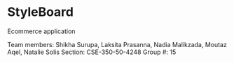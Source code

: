 # StyleBoard
Ecommerce application


Team members: Shikha Surupa, Laksita Prasanna, Nadia Malikzada, Moutaz Aqel, Natalie Solis 
Section: CSE-350-50-4248
Group #: 15
